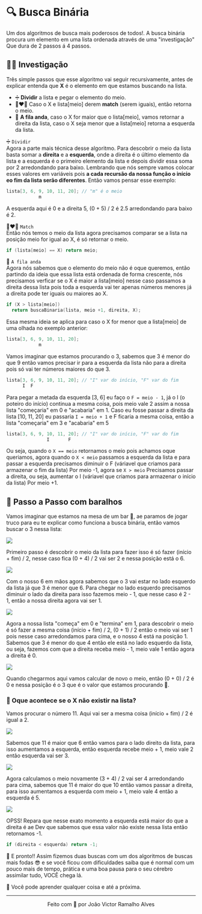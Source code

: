 # 🔍 Busca Binária
Um dos algoritmos de busca mais poderosos de todos!. A busca binária procura um elemento em uma lista ordenada através de uma "investigação" Que dura de 2 passos á 4 passos.

## 🕵️‍♂️ Investigação
Três simple passos que esse algoritmo vai seguir recursivamente, antes de explicar entenda que **X** é o elemento em que estamos buscando na lista.

- ➗ **Dividir** a lista e pegar o elemento do meio.
- 👨‍❤️‍👨 Caso o X e lista[meio] derem **match** (serem iguais), então retorna o meio.
- 🍺 **A fila anda**, caso o X for maior que o lista[meio], vamos retornar a direita da lista, caso o X seja menor que a lista[meio] retorna a esquerda da lista. 


➗ `Dividir` <br/>
Agora a parte mais técnica desse algoritmo. Para descobrir o meio da lista basta somar a **direita** e a **esquerda**, onde a direita é o último elemento da lista e a esquerda é o primeiro elemento da lista e depois dividir essa soma por 2 arredondando para baixo. Lembrando que nós sempre vamos colocar esses valores em variáveis pois **a cada recursão da nossa função o início eo fim da lista serão diferentes**. Então vamos pensar esse exemplo:

```C
lista[3, 6, 9, 10, 11, 20]; // "m" é o meio
            m
```
A esquerda aqui é 0 e a direita 5, (0 + 5) / 2 é 2.5 arredondando para baixo é 2.

👨‍❤️‍👨 `Match` <br/>
Então nós temos o meio da lista agora precisamos comparar se a lista na posição meio for igual ao X, é só retornar o meio.

```C
if (lista[meio] == X) return meio;
``` 

🍺 `A fila anda` <br/>
Agora nós sabemos que o elemento do meio não é oque queremos, então partindo da ideia que essa lista está ordenada de forma crescente, nós precisamos verficar se o X é maior a lista[meio] nesse caso passamos a direita dessa lista pois toda a esquerda vai ter apenas números menores já a direita pode ter iguais ou maiores ao X.

```C
if (X > lista[meio]) 
  return buscaBinaria(lista, meio +1, direita, X);
```
Essa mesma ideia se aplica para caso o X for menor que a lista[meio] de uma olhada no exemplo anterior:

```C
lista[3, 6, 9, 10, 11, 20];
            m
```
Vamos imaginar que estamos procurando o 3, sabemos que 3 é menor do que 9 então vamos precisar ir para a esquerda da lista não para a direita pois só vai ter números maiores do que 3.

```C
lista[3, 6, 9, 10, 11, 20]; // "I" var do início, "F" var do fim
      I  F
```

Para pegar a metada da esquerda [3, 6] eu faço o `F = meio - 1`, já o I (o poteiro do início) continua a mesma coisa, pois meio vale 2 assim a nossa lista "começaria" em 0 e "acabaria" em 1. 
Caso eu fosse passar a direita da lista [10, 11, 20] eu passaria `I = meio + 1` e F ficaria a mesma coisa, então a lista "começaria" em 3 e "acabaria" em 5

```C
lista[3, 6, 9, 10, 11, 20]; // "I" var do início, "F" var do fim
               I       F
```
Ou seja, quando o `X == meio` retornamos o meio pois achamos oque queriamos, agora quando o `X < meio` passamos a esquerda da lista e para passar a esquerda precisamos diminuir o F (váriavel que criamos para armazenar o fim da lista) Por meio -1, agora se `X > meio` Precisamos passar a direita, ou seja, aumentar o I (váriavel que criamos para armazenar o início da lista) Por meio +1.

## 🐾 Passo a Passo com baralhos
Vamos imaginar que estamos na mesa de um bar 🍻, ae paramos de jogar truco para eu te explicar como funciona a busca binária, então vamos buscar o 3 nessa lista:

<img src="https://ik.imagekit.io/dwei78ukbe/busca_binaria/procura3-1_r9Fyp5yYc1.png"/>

Primeiro passo é descobrir o meio da lista para fazer isso é só fazer (início + fim) / 2, nesse caso fica (0 + 4) / 2 vai ser 2 e nessa posição está o 6.

<img src="https://ik.imagekit.io/dwei78ukbe/busca_binaria/procura3-2_CwrQNQKGU3.png"/>

Com o nosso 6 em mãos agora sabemos que o 3 vai estar no lado esquerdo da lista já que 3 é menor que 6. Para chegar no lado esquerdo precisamos diminuir o lado da direita para isso fazemos meio - 1, que nesse caso é 2 - 1, então a nossa direita agora vai ser 1.

<img src="https://ik.imagekit.io/dwei78ukbe/busca_binaria/procura3-3_T39jfb2I_0.png"/>

Agora a nossa lista "começa" em 0 e "termina" em 1, para descobrir o meio é só fazer a mesma coisa (início + fim) / 2, (0 + 1) / 2 então o meio vai ser 1 pois nesse caso arredondamos para cima, e o nosso 4 está na posição 1.
Sabemos que 3 é menor do que 4 então ele está no lado esquerdo da lista, ou seja, fazemos com que a direita receba meio - 1, meio vale 1 então agora a direita é 0.

<img src="https://ik.imagekit.io/dwei78ukbe/busca_binaria/procura3-4_4BnIq07_TN.png"/>

Quando chegarmos aqui vamos calcular de novo o meio, então (0 + 0) / 2 é 0 e nessa posição é o 3  que é o valor que estamos procurando 🎉.

### 🤔 Oque acontece se o X não existir na lista?
Vamos procurar o número 11. Aqui vai ser a mesma coisa (início + fim) / 2 é igual a 2.

<img src="https://ik.imagekit.io/dwei78ukbe/busca_binaria/procura3-2_CwrQNQKGU3.png"/>

Sabemos que 11 é maior que 6 então vamos para o lado direito da lista, para isso aumentamos a esquerda, então esquerda recebe meio + 1, meio vale 2 então esquerda vai ser 3.

<img src="https://ik.imagekit.io/dwei78ukbe/busca_binaria/procura11-1_nygeq-IA4L.png"/>

Agora calculamos o meio novamente (3 + 4) / 2 vai ser 4 arredondando para cima, sabemos que 11 é maior do que 10 então vamos passar a direita, para isso aumentamos a esquerda com meio + 1, meio vale 4 então a esquerda é 5.

<img src="https://ik.imagekit.io/dwei78ukbe/busca_binaria/procura11-2_7PAJbGtjl.png"/>

OPSS! Repara que nesse exato momento a esquerda está maior do que a direita é ae Dev que sabemos que essa valor não existe nessa lista então retornamos -1.

```C
if (direita < esquerda) return -1;
```

🎉 E pronto!! Assim fizemos duas buscas com um dos algoritmos de buscas mais fodas 😎 e se você ficou com dificuldades saiba que é normal com um pouco mais de tempo, prática e uma boa pausa para o seu cérebro assimilar tudo, VOCÊ chega lá.

🧠 Você pode aprender qualquer coisa e até a próxima.

---
<p align="center">Feito com 💚 por João Victor Ramalho Alves</p>